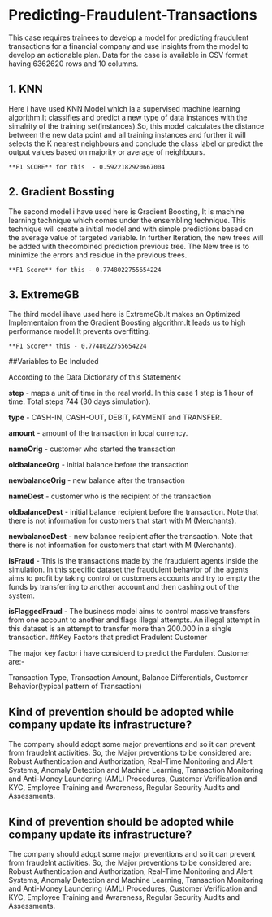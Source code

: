 # Predicting-Fraudulent-Transactions

This case requires trainees to develop a model for predicting fraudulent transactions for a
financial company and use insights from the model to develop an actionable plan. Data for the
case is available in CSV format having 6362620 rows and 10 columns.

## 1. KNN

  Here i have used KNN Model which ia a supervised machine learning algorithm.It classifies and predict a new type of data instances with the simalrity of the training set(instances).So, this model calculates the distance between the new data point and all training instances and further it will selects the K nearest neighbours and conclude the class label or predict the output values based on majority or average of neighbours. 

    **F1 SCORE** for this  - 0.5922182920667004
## 2. Gradient Bossting

The second model i have used here is Gradient Boosting, It is machine learning technique which comes under the ensembling technique. This technique will create a initial model and with simple predictions based on the average value of targeted variable. In further Iteration, the new trees will be added with thecombined prediction previous tree. The New tree is to minimize the errors and residue in the previous trees.

    **F1 Score** for this - 0.7748022755654224 
## 3. ExtremeGB

The third model ihave used here is ExtremeGb.It makes an Optimized Implementaion
from the Gradient Boosting algorithm.It leads us to high performance model.It prevents overfitting.

    **F1 Score** this - 0.7748022755654224

##Variables to Be Included

According to the Data Dictionary of this Statement<

**step** - maps a unit of time in the real world. In this case 1 step is 1 hour of time. Total steps 744 (30 days simulation).

**type** - CASH-IN, CASH-OUT, DEBIT, PAYMENT and TRANSFER.

**amount** - amount of the transaction in local currency.

**nameOrig** - customer who started the transaction

**oldbalanceOrg** - initial balance before the transaction

**newbalanceOrig** - new balance after the transaction

**nameDest** - customer who is the recipient of the transaction

**oldbalanceDest** - initial balance recipient before the transaction. Note that there is not information for customers that start with M (Merchants).

**newbalanceDest** - new balance recipient after the transaction. Note that there is not information for customers that start with M (Merchants).

**isFraud** - This is the transactions made by the fraudulent agents inside the simulation. In this specific dataset the fraudulent behavior of the agents aims to profit by taking control or customers accounts and try to empty the funds by transferring to another account and then cashing out of the system.

**isFlaggedFraud** - The business model aims to control massive transfers from one account to another and flags illegal attempts. An illegal attempt in this dataset is an attempt to transfer more than 200.000 in a single transaction.
##Key Factors that predict Fradulent Customer

The major key factor i have considerd to predict the Fardulent Customer are:-

Transaction Type, Transaction Amount, Balance Differentials, Customer Behavior(typical pattern of Transaction)

## Kind of prevention should be adopted while company update its infrastructure?

The company should adopt some major preventions and  so it can prevent from fraudelnt activities. So, the Major preventions to be considered are: Robust Authentication and Authorization, Real-Time Monitoring and Alert Systems,
Anomaly Detection and Machine Learning, Transaction Monitoring and Anti-Money Laundering (AML) Procedures, Customer Verification and KYC, Employee Training and Awareness, Regular Security Audits and Assessments.

## Kind of prevention should be adopted while company update its infrastructure?

The company should adopt some major preventions and  so it can prevent from fraudelnt activities. So, the Major preventions to be considered are: Robust Authentication and Authorization, Real-Time Monitoring and Alert Systems,
Anomaly Detection and Machine Learning, Transaction Monitoring and Anti-Money Laundering (AML) Procedures, Customer Verification and KYC, Employee Training and Awareness, Regular Security Audits and Assessments.
